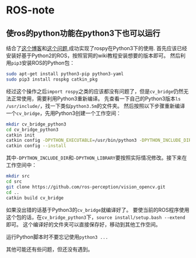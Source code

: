 # ROS-note
## 使ros的python功能在python3下也可以运行
结合了[这个博客](https://medium.com/@beta_b0t/how-to-setup-ros-with-python-3-44a69ca36674)和[这个问题](https://stackoverflow.com/questions/49221565/unable-to-use-cv-bridge-with-ros-kinetic-and-python3),成功实现了rospy在Python3下的使用.
首先应该已经安装好基于Python2的ROS，按照官网的wiki教程安装想要的版本即可。
然后利用`pip3`安装ROS的Python包：
```bash
sudo apt-get install python3-pip python3-yaml
sudo pip3 install rospkg catkin_pkg
```
经过这个操作之后`import rospy`之类的应该都没有问题了，但是`cv_bridge`仍然无法正常使用，需要利用Python3重新编译。
先查看一下自己的Python3版本`ls /usr/include/`，找一下类似`python3.5m`的文件夹。
然后按照以下步骤重新编译一个`cv_bridge`，先用Python3创建一个工作空间：
```bash
mkdir cv_bridge_python3
cd cv_bridge_python3
catkin init
catkin config -DPYTHON_EXECUTABLE=/usr/bin/python3 -DPYTHON_INCLUDE_DIR=/usr/include/python3.5m -DPYTHON_LIBRARY=/usr/lib/x86_64-linux-gnu/libpython3.5m.so
catkin config --install
```
其中`-DPYTHON_INCLUDE_DIR`和`-DPYTHON_LIBRARY`要按照实际情况修改。接下来在工作空间中：
```bash
mkdir src
cd src
git clone https://github.com/ros-perception/vision_opencv.git
cd ..
catkin build cv_bridge
```
如果没出错的话基于Python3的`cv_bridge`就编译好了。
要使当前的ROS程序使用这个包的话，在`cv_bridge_python3`下，`source install/setup.bash --extend`即可。
这个编译好的文件夹可以直接保存好，移动到其他工作空间。

运行Python脚本时不要忘记使用`python3 ...`

其他可能还有些问题，但还没有遇到。
